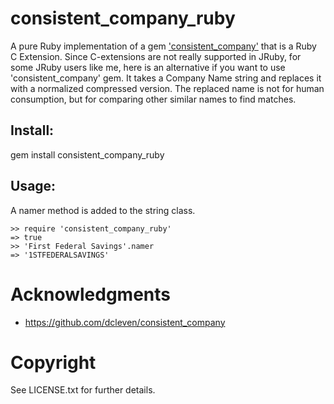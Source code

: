 # consistent_company_ruby

A pure Ruby implementation of a gem ['consistent_company'](https://github.com/dcleven/consistent_company) that is a Ruby C Extension. Since C-extensions are not really supported in JRuby, for some JRuby users like me, here is an alternative if you want to use 'consistent_company' gem. It takes a Company Name string and replaces it with a normalized compressed version. The replaced name is not for human consumption, but for comparing other similar names to find matches.

## Install:

gem install consistent_company_ruby

## Usage:

A namer method is added to the string class.

	>> require 'consistent_company_ruby'
	=> true
	>> 'First Federal Savings'.namer
	=> '1STFEDERALSAVINGS'
	
# Acknowledgments
- https://github.com/dcleven/consistent_company

# Copyright

See LICENSE.txt for further details.

